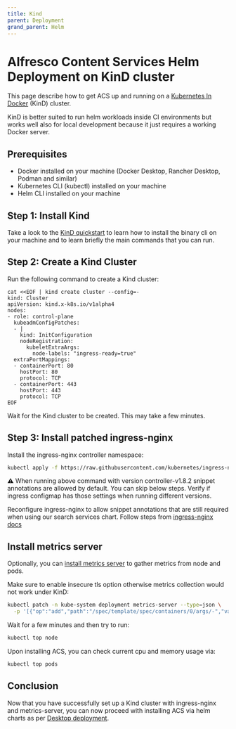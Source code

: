 ```yaml
---
title: Kind
parent: Deployment
grand_parent: Helm
---
```


# Alfresco Content Services Helm Deployment on KinD cluster

This page describe how to get ACS up and running on a [Kubernetes In
Docker](https://kind.sigs.k8s.io/) (KinD) cluster.

KinD is better suited to run helm workloads inside CI environments but works
well also for local development because it just requires a working Docker
server.

## Prerequisites

- Docker installed on your machine (Docker Desktop, Rancher Desktop, Podman and similar)
- Kubernetes CLI (kubectl) installed on your machine
- Helm CLI installed on your machine

## Step 1: Install Kind

Take a look to the [KinD
quickstart](https://kind.sigs.k8s.io/docs/user/quick-start/) to learn how to
install the binary cli on your machine and to learn briefly the main commands
that you can run.

## Step 2: Create a Kind Cluster

Run the following command to create a Kind cluster:

```shell
cat <<EOF | kind create cluster --config=-
kind: Cluster
apiVersion: kind.x-k8s.io/v1alpha4
nodes:
- role: control-plane
  kubeadmConfigPatches:
  - |
    kind: InitConfiguration
    nodeRegistration:
      kubeletExtraArgs:
        node-labels: "ingress-ready=true"
  extraPortMappings:
  - containerPort: 80
    hostPort: 80
    protocol: TCP
  - containerPort: 443
    hostPort: 443
    protocol: TCP
EOF
```

Wait for the Kind cluster to be created. This may take a few minutes.

## Step 3: Install patched ingress-nginx

Install the ingress-nginx controller namespace:

```bash
kubectl apply -f https://raw.githubusercontent.com/kubernetes/ingress-nginx/controller-v1.8.2/deploy/static/provider/kind/deploy.yaml
```

:warning: When running above command with version controller-v1.8.2 snippet
annotations are allowed by default. You can skip below steps. Verify if ingress
configmap has those settings when running different versions.

Reconfigure ingress-nginx to allow snippet annotations that are still required
when using our search services chart. Follow steps from
[ingress-nginx docs](./ingress-nginx.md#ingress-configmap-patch)

## Install metrics server

Optionally, you can [install metrics
server](https://github.com/kubernetes-sigs/metrics-server#installation) to
gather metrics from node and pods.

Make sure to enable insecure tls option otherwise metrics collection would not work under KinD:

```sh
kubectl patch -n kube-system deployment metrics-server --type=json \
  -p '[{"op":"add","path":"/spec/template/spec/containers/0/args/-","value":"--kubelet-insecure-tls"}]'
```

Wait for a few minutes and then try to run:

```sh
kubectl top node
```

Upon installing ACS, you can check current cpu and memory usage via:

```sh
kubectl top pods
```

## Conclusion

Now that you have successfully set up a Kind cluster with ingress-nginx and
metrics-server, you can now proceed with installing ACS via helm charts as per
[Desktop deployment](desktop-deployment.md#acs).
